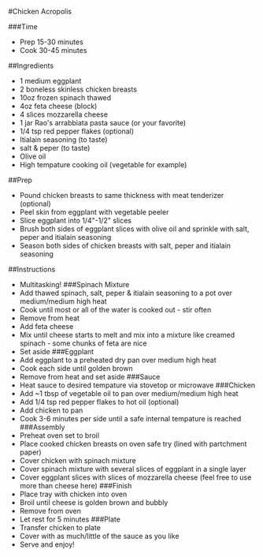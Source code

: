 #Chicken Acropolis

###Time
- Prep 15-30 minutes
- Cook 30-45 minutes

##Ingredients
- 1 medium eggplant
- 2 boneless skinless chicken breasts
- 10oz frozen spinach thawed
- 4oz feta cheese (block)
- 4 slices mozzarella cheese
- 1 jar Rao's arrabbiata pasta sauce (or your favorite)
- 1/4 tsp red pepper flakes (optional)
- Itialain seasoning (to taste)
- salt & peper (to taste)
- Olive oil
- High tempature cooking oil (vegetable for example)

##Prep
- Pound chicken breasts to same thickness with meat tenderizer (optional)
- Peel skin from eggplant with vegetable peeler
- Slice eggplant into 1/4"-1/2" slices
- Brush both sides of eggplant slices with olive oil and sprinkle with salt, peper and itialain seasoning
- Season both sides of chicken breasts with salt, peper and itialain seasoning

##Instructions
- Multitasking!
###Spinach Mixture
- Add thawed spinach, salt, peper & itialain seasoning to a pot over medium/medium high heat
- Cook until most or all of the water is cooked out - stir often
- Remove from heat
- Add feta cheese
- Mix until cheese starts to melt and mix into a mixture like creamed spinach - some chunks of feta are nice
- Set aside
###Eggplant
- Add eggplant to a preheated dry pan over medium high heat
- Cook each side until golden brown
- Remove from heat and set aside
###Sauce
- Heat sauce to desired tempature via stovetop or microwave
###Chicken
- Add ~1 tbsp of vegetable oil to pan over medium/medium high heat
- Add 1/4 tsp red pepper flakes to hot oil (optional)
- Add chicken to pan
- Cook 3-6 minutes per side until a safe internal tempature is reached
###Assembly
- Preheat oven set to broil
- Place cooked chicken breasts on oven safe try (lined with partchment paper)
- Cover chicken with spinach mixture
- Cover spinach mixture with several slices of eggplant in a single layer
- Cover eggplant slices with slices of mozzarella cheese (feel free to use more than cheese here)
###Finish
- Place tray with chicken into oven
- Broil until cheese is golden brown and bubbly
- Remove from oven
- Let rest for 5 minutes
###Plate
- Transfer chicken to plate
- Cover with as much/little of the sauce as you like
- Serve and enjoy!
